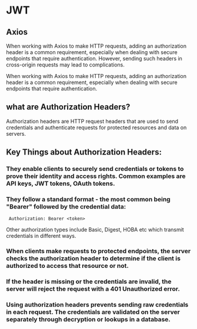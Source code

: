 # JWT
## Axios
When working with Axios to make HTTP requests, adding an authorization header is a common requirement, especially when dealing with secure endpoints that require authentication. However, sending such headers in cross-origin requests may lead to complications.

When working with Axios to make HTTP requests, adding an authorization header is a common requirement, especially when dealing with secure endpoints that require authentication. 

## what are Authorization Headers?
Authorization headers are HTTP request headers that are used to send credentials and authenticate requests for protected resources and data on servers.

## Key Things about Authorization Headers:

### They enable clients to securely send credentials or tokens to prove their identity and access rights. Common examples are API keys, JWT tokens, OAuth tokens.
### They follow a standard format - the most common being "Bearer" followed by the credential data:

``` Authorization: Bearer <token>```


Other authorization types include Basic, Digest, HOBA etc which transmit credentials in different ways.


### When clients make requests to protected endpoints, the server checks the authorization header to determine if the client is authorized to access that resource or not.

### If the header is missing or the credentials are invalid, the server will reject the request with a 401 Unauthorized error.
### Using authorization headers prevents sending raw credentials in each request. The credentials are validated on the server separately through decryption or lookups in a database.
